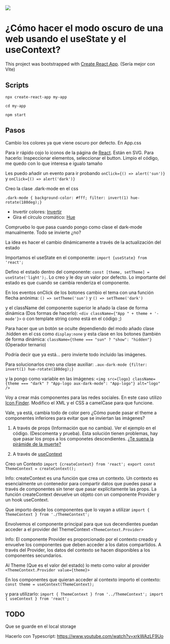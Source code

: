 <img src="https://jorgebenitezlopez.com/github/react.png">

# ¿Cómo hacer el modo oscuro de una web usando el useState y el useContext?

This project was bootstrapped with [Create React App](https://github.com/facebook/create-react-app). (Sería mejor con Vite)

## Scripts

`npx create-react-app my-app`

`cd my-app`

`npm start`

## Pasos

Cambio los colores ya que viene oscuro por defecto. En App.css

Para ir rápido cojo lo iconos de la página de [React](https://es.react.dev/reference/react/useContext). Están en SVG. Para hacerlo: Inspeccionar elementos, seleccionar el button. Limpio el código, me quedo con lo que interesa e igualo tamaño

Les puedo añadir un evento para ir probando `onClick={() => alert('sun')}` y `onClick={() => alert('dark')}`

Creo la clase .dark-mode en el css

`.dark-mode { background-color: #fff; filter: invert(1) hue-rotate(180deg);}`

- Invertir colores: [Invertir](https://developer.mozilla.org/en-US/docs/Web/CSS/filter-function/invert)
- Gira el círculo cromático: [Hue](https://developer.mozilla.org/en-US/docs/Web/CSS/filter-function/hue-rotate)

Compruebo lo que pasa cuando pongo como clase el dark-mode manualmente. Todo se invierte ¿no?

La idea es hacer el cambio dinámicamente a través de la actualización del estado

Importamos el useState en el componente: `import {useState} from 'react';`

Defino el estado dentro del componente: `const [theme, setTheme] = useState('light');`. Lo creo y le doy un valor por defecto. Lo importante del estado es que cuando se cambia renderiza el componente.

En los eventos onClick de los botones cambio el tema con una función flecha anónima: `() => setTheme('sun')` y `() => setTheme('dark')`

y el className del componente superior le añado la clase de forma dinámica (Dos formas de hacerlo): `<div className={"App " + theme + '-mode'}>` o con template string como está en el código ;)

Para hacer que un botón se oculte dependiendo del modo añado clase .hidden en el css como `display:none` y esta clase en los botones (también de forma dinámica: `className={theme === "sun" ? "show": "hidden"}` (Operador ternario)

Podría decir que ya está... pero invierte todo incluido las imágenes.

Para solucionarlos creo una clase auxiliar: `.aux-dark-mode {filter: invert(1) hue-rotate(180deg);}` 

y la pongo como variable en las imágenes: `<img src={logo} className={theme === "dark" ? "App-logo aux-dark-mode": "App-logo"} alt="logo" />`

Voy a crear más componentes para las redes sociales. En este caso utilizo [Icon Finder](https://www.iconfinder.com/search?q=networks). Modifico el XML y el CSS a camelCase para que funcione.

Vale, ya está, cambia todo de color pero ¿Cómo puede pasar el theme a componentes inferiores para evitar que se inviertan las imágenes?

1. A través de props (Información que no cambia). Ver el ejemplo en el código. (Descomenta y prueba). Esta solución tienen problemas, hay que pasar los props a los componetes descendientes. [¿Te suena la pirámide de la muerte?](https://jsepulveda.co/media/posts/4/0_iiecmuTLPBqbxd5V.jpeg) 

2. A través de [useContext](https://es.react.dev/reference/react/useContext)

Creo un Contexto `import {createContext} from 'react'; export const ThemeContext = createContext();`

Info: createContext es una función que crea un contexto. Un contexto es esencialmente un contenedor para compartir datos que puedes pasar a través de componentes sin tener que pasar explícitamente las props. La función createContext devuelve un objeto con un componente Provider y un hook useContext.

Que importo desde los componentes que lo vayan a utilizar `import { ThemeContext } from './ThemeContext';`

Envolvemos el componente principal para que sus decendientes puedan acceder a el provider del ThemeContext `<ThemeContext.Provider>`

Info: El componente Provider es proporcionado por el contexto creado y envuelve los componentes que deben acceder a los datos compartidos. A través del Provider, los datos del contexto se hacen disponibles a los componentes secundarios.

Al Theme (Que es el valor del estado) lo meto como valor al provider `<ThemeContext.Provider value={theme}>` 

En los componentes que quieran acceder al contexto importo el contexto: `const theme = useContext(ThemeContext);` 

y para utilizarlo: `import { ThemeContext } from '../ThemeContext'; import { useContext } from 'react';` 

## TODO

Que se guarde en el local storage

Hacerlo con Typescript: https://www.youtube.com/watch?v=xrkWAzLF9Uo




